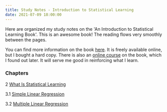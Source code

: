 ```yaml
---
title: Study Notes - Introduction to Statistical Learning
date: 2021-07-09 18:00:00
---
```


Here are organized my study notes on the 'An Introduction to Statistical Learning Book'.
This is an awesome book! The reading flows very smoothly between the pages.

You can find more information on the book [here](https://www.statlearning.com/). It is freely available online, but I bought a hard copy.
There is also an [online course](https://www.statlearning.com/online-course) on the book, which I found out later.
It will serve me good in reinforcing what I learn.

### Chapters

2 [What Is Statistical Learning](../study_notes/statistical-learning-2-1)

3.1 [Simple Linear Regression](../study_notes/statistical-learning-3-1)

3.2 [Multiple Linear Regression](../study_notes/statistical-learning-3-2)
